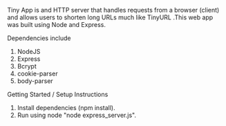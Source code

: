 Tiny App is and HTTP server that handles requests from a browser (client) and allows users to shorten long URLs much like TinyURL .This web app was built using Node and Express.



Dependencies include
1. NodeJS
2. Express
3. Bcrypt
4. cookie-parser
5. body-parser



Getting Started / Setup Instructions
1. Install dependencies (npm install). 
2. Run using node "node express_server.js".
